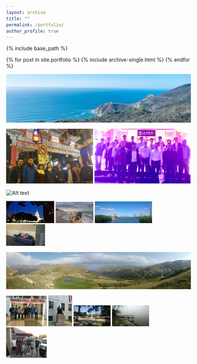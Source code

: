 ```yaml
---
layout: archive
title: ""
permalink: /portfolio/
author_profile: true
---
```


{% include base_path %}


{% for post in site.portfolio %}
  {% include archive-single.html %}
{% endfor %}

![Alt text](../images/WeChat_Image_20220502204953.jpg?raw=true "California Route 1")


<p float="left">
  <img src="../images/20181213_202332.jpg" width="47%" />
  <img src="../images/WeChat_Image_20230529172759.jpg" width="52%" />
</p>

![Alt text](../images/Zion.jpg?raw=true "Zion")

<p float="left">
  <img src="../images/Austin.jpg" width="26%" />
  <img src="../images/Florida.jpg" width="20.5%" />
  <img src="../images/Boston.jpg" width="31%" />
  <img src="../images/dajieda.jpg" width="21%" />
</p>

![Alt text](../images/RockyMountain.jpg?raw=true "Zion")

<p float="left">
  <img src="../images/AGU2015.JPG" width="22%" />
  <img src="../images/JohnHavard.jpg" width="13%" />
  <img src="../images/TAMU.jpg" width="20%" />
  <img src="../images/Chesapeake.jpg" width="20%" />
  <img src="../images/DrGaoHome2017.jpg" width="22%" />
</p>
